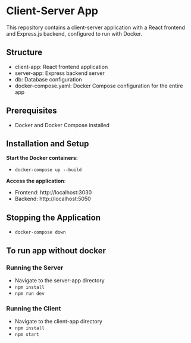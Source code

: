 # Client-Server App

This repository contains a client-server application with a React frontend and Express.js backend, configured to run with Docker.

## Structure
  - client-app: React frontend application
  - server-app: Express backend server
  - db: Database configuration
  - docker-compose.yaml: Docker Compose configuration for the entire app

## Prerequisites
  - Docker and Docker Compose installed

## Installation and Setup

**Start the Docker containers:**
  - `docker-compose up --build`

**Access the application**:
  - Frontend: http://localhost:3030
  - Backend: http://localhost:5050

## Stopping the Application
  - `docker-compose down`

## To run app without docker
  ### Running the Server
  - Navigate to the server-app directory
  - `npm install`
  - `npm run dev`

  ### Running the Client
  - Navigate to the client-app directory
  - `npm install`
  - `npm start`
